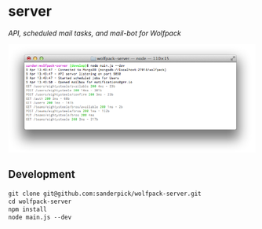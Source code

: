 # server
*API, scheduled mail tasks, and mail-bot for Wolfpack*

<img src="https://github.com/sanderpick/wolfpack-server/raw/develop/public/img/server.png"/>

## Development

    git clone git@github.com:sanderpick/wolfpack-server.git
    cd wolfpack-server
    npm install
    node main.js --dev
